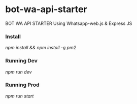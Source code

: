 # bot-wa-api-starter
BOT WA API STARTER Using Whatsapp-web.js &amp; Express JS

### Install
*npm install && npm install -g pm2* 

### Running Dev
*npm run dev*

### Running Prod
*npm run start*
